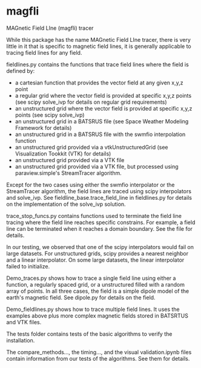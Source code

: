 # magfli
MAGnetic Field LIne (magfli) tracer

While this package has the name MAGnetic Field LIne tracer, there is very little in it that is specific to magnetic field lines, it is generally applicable to tracing field lines for any field.

fieldlines.py contains the functions that trace field lines where the field is defined by:
- a cartesian function that provides the vector field at any given x,y,z point
- a regular grid where the vector field is provided at specific x,y,z points (see scipy solve_ivp for details on regular grid requirements)
- an unstructured grid where the vector field is provided at specific x,y,z points (see scipy solve_ivp)
- an unstructured grid in a BATSRUS file (see Space Weather Modeling Framework for details)
- an unstructured grid in a BATSRUS file with the swmfio interpolation function
- an unstructured grid provided via a vtkUnstructuredGrid (see Visualization  Tookkit (VTK) for details)
- an unstructured grid provided via a VTK file
- an unstructured grid provided via a VTK file, but processed using paraview.simple's StreamTracer algorithm.

Except for the two cases using either the swmfio interpolator or the StreamTracer algorithm, the field lines are traced using scipy interpolators and solve_ivp.  See fieldline_base.trace_field_line in fieldlines.py for details on the implementation of the solve_ivp solution.

trace_stop_funcs.py contains functions used to terminate the field line tracing where the field line reaches specific constrains.  For example, a field line can be terminated when it reaches a domain boundary.  See the file for details.

In our testing, we observed that one of the scipy interpolators would fail on large datasets.  For unstructured grids, scipy provides a nearest neighbor and a linear interpolator.  On some large datasets, the linear interpolator failed to initialize.

Demo_traces.py shows how to trace a single field line using either a function, a regularly spaced grid, or a unstructured filled with a random array of points.  In all three cases, the field is a simple dipole model of the earth's magnetic field.  See dipole.py for details on the field.

Demo_fieldlines.py shows how to trace multiple field lines.  It uses the examples above plus more complex magnetic fields stored in BATSRTUS and VTK files.

The tests folder contains tests of the basic algorithms to verify the installation.

The compare_methods..., the timing..., and the visual validation.ipynb files contain information from our tests of the algorithms.  See them for details.
